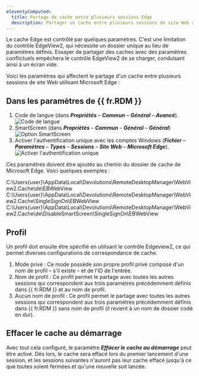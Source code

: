 ```yaml
---
eleventyComputed:
  title: Partage de cache entre plusieurs sessions Edge
  description: Partager un cache entre plusieurs sessions de site Web avec Edge comme navigateur Web dans {{ fr.RDM }} est affecté par cinq paramètres différents.
---
```

Le cache Edge est contrôlé par quelques paramètres. C'est une limitation du contrôle EdgeView2, qui nécessite un dossier unique au lieu de paramètres définis. Essayer de partager des caches avec des paramètres conflictuels empêchera le contrôle EdgeView2 de se charger, conduisant ainsi à un écran vide.

Voici les paramètres qui affectent le partage d'un cache entre plusieurs sessions de site Web utilisant Microsoft Edge :

## Dans les paramètres de {{ fr.RDM }}

1. Code de langue (dans ***Propriétés*** – ***Commun*** – ***Général*** – ***Avancé***).
![Code de langue](https://cdnweb.devolutions.net/docs/RDMW4034_2024_1.png)
1. SmartScreen (dans ***Propriétés*** – ***Commun*** – ***Général*** – ***Général***)
![Option SmartScreen](https://cdnweb.devolutions.net/docs/RDMW4035_2024_1.png)
1. Activer l'authentification unique avec les comptes Windows (***Fichier*** – ***Paramètres*** – ***Types*** – ***Sessions*** – ***Site Web*** – ***Microsoft Edge***).
![Activer l'authentification unique](https://cdnweb.devolutions.net/docs/RDMW4038_2024_1.png)

Ces paramètres doivent être ajoutés au chemin du dossier de cache de Microsoft Edge. Voici quelques exemples :

C:\Users\{user}\AppData\Local\Devolutions\RemoteDesktopManager\WebView2.Cache\de\EBWebView     
C:\Users\{user}\AppData\Local\Devolutions\RemoteDesktopManager\WebView2.Cache\SingleSignOn\EBWebView       
C:\Users\{user}\AppData\Local\Devolutions\RemoteDesktopManager\WebView2.Cache\de\DisableSmartScreen\SingleSignOn\EBWebView

## Profil

Un profil doit ensuite être spécifié en utilisant le contrôle Edgeview2, ce qui permet diverses configurations de correspondance de cache.
1. Mode privé : Ce mode possède son propre profil privé composé d'un nom de profil – s'il existe – et de l'ID de l'entrée.
1. Nom de profil : Ce profil permet le partage avec toutes les autres sessions qui correspondent aux trois paramètres précédemment définis dans {{ fr.RDM }} et au nom de profil.
1. Aucun nom de profil : Ce profil permet le partage avec toutes les autres sessions qui correspondent aux trois paramètres précédemment définis dans {{ fr.RDM }} sans nom de profil (il revient à un nom de dossier codé en dur).

## Effacer le cache au démarrage

Avec tout cela configuré, le paramètre ***Effacer le cache au démarrage*** peut être activé. Dès lors, le cache sera effacé lors du premier lancement d'une session, et les sessions suivantes n'auront pas leur cache effacé jusqu'à ce que toutes soient fermées et qu'une nouvelle soit lancée.